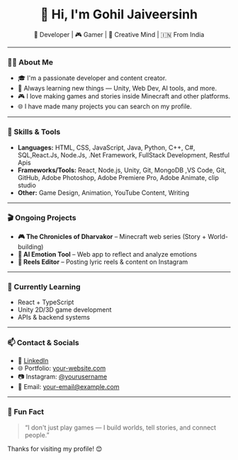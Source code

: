 <h1 align="center">👋 Hi, I'm Gohil Jaiveersinh</h1>
<p align="center">🚀 Developer | 🎮 Gamer | 🎨 Creative Mind | 🇮🇳 From India</p>

---

### 🧑‍💻 About Me

- 🎓 I'm a passionate developer and content creator.
- 🧠 Always learning new things — Unity, Web Dev, AI tools, and more.
- 🎮 I love making games and stories inside Minecraft and other platforms.
- 🌐 I have made many projects you can search on my profile.

---

### 🔧 Skills & Tools

- **Languages:** HTML, CSS, JavaScript, Java, Python, C++, C#, SQL,React.Js, Node.Js, .Net Framework,
FullStack Development, Restful Apis 
- **Frameworks/Tools:** React, Node.js, Unity, Git, MongoDB ,VS Code, Git, GitHub, Adobe Photoshop, Adobe
Premiere Pro, Adobe Animate, clip studio
- **Other:** Game Design, Animation, YouTube Content, Writing

---

### 🎬 Ongoing Projects

- **🎮 The Chronicles of Dharvakor** – Minecraft web series (Story + World-building)
- **🧪 AI Emotion Tool** – Web app to reflect and analyze emotions
- **📱 Reels Editor** – Posting lyric reels & content on Instagram

---

### 🌱 Currently Learning

- React + TypeScript  
- Unity 2D/3D game development  
- APIs & backend systems  

---

### 📫 Contact & Socials

- 💼 [LinkedIn](www.linkedin.com/in/gohil-jaiveersinh)
- 🌐 Portfolio: [your-website.com](https://your-website.com)
- 📷 Instagram: [@yourusername](https://instagram.com/yourusername)
- 📧 Email: your-email@example.com

---

### 💬 Fun Fact

> “I don't just play games — I build worlds, tell stories, and connect people.”

Thanks for visiting my profile! 😊
